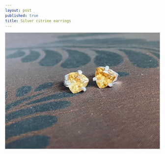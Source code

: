 ```yaml
---
layout: post
published: true
title: Silver citrine earrings
---
```

![silver_citrine_earrings_0.34.jpg](/images/jewelry/earrings/silver_citrine_earrings_0.34.jpg)